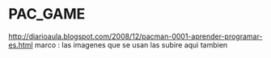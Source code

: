 # PAC_GAME

http://diarioaula.blogspot.com/2008/12/pacman-0001-aprender-programar-es.html
marco : las imagenes que se usan las subire aqui tambien
